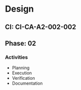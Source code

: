 # Design

## CI: CI-CA-A2-002-002
## Phase: 02

### Activities
- Planning
- Execution
- Verification
- Documentation
